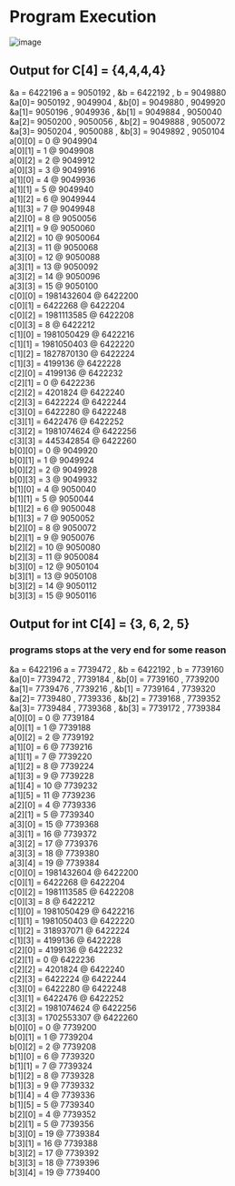 # Program Execution



![image](https://user-images.githubusercontent.com/42178214/185794452-38f19132-7ab0-4ffa-ba09-6a50e2edd5a3.png)

## Output for C[4] = {4,4,4,4}

&a = 6422196 a = 9050192 , &b = 6422192 , b = 9049880 <br>
&a[0]= 9050192 , 9049904 , &b[0] = 9049880 , 9049920 <br>
&a[1]= 9050196 , 9049936 , &b[1] = 9049884 , 9050040 <br>
&a[2]= 9050200 , 9050056 , &b[2] = 9049888 , 9050072 <br>
&a[3]= 9050204 , 9050088 , &b[3] = 9049892 , 9050104 <br>
a[0][0] = 0 @ 9049904 <br>
a[0][1] = 1 @ 9049908 <br>
a[0][2] = 2 @ 9049912 <br>
a[0][3] = 3 @ 9049916<br>
a[1][0] = 4 @ 9049936<br>
a[1][1] = 5 @ 9049940<br>
a[1][2] = 6 @ 9049944<br>
a[1][3] = 7 @ 9049948<br>
a[2][0] = 8 @ 9050056<br>
a[2][1] = 9 @ 9050060<br>
a[2][2] = 10 @ 9050064<br>
a[2][3] = 11 @ 9050068<br>
a[3][0] = 12 @ 9050088<br>
a[3][1] = 13 @ 9050092<br>
a[3][2] = 14 @ 9050096<br>
a[3][3] = 15 @ 9050100<br>
c[0][0] = 1981432604 @ 6422200<br>
c[0][1] = 6422268 @ 6422204<br>
c[0][2] = 1981113585 @ 6422208<br>
c[0][3] = 8 @ 6422212<br>
c[1][0] = 1981050429 @ 6422216<br>
c[1][1] = 1981050403 @ 6422220<br>
c[1][2] = 1827870130 @ 6422224<br>
c[1][3] = 4199136 @ 6422228<br>
c[2][0] = 4199136 @ 6422232<br>
c[2][1] = 0 @ 6422236<br>
c[2][2] = 4201824 @ 6422240<br>
c[2][3] = 6422224 @ 6422244<br>
c[3][0] = 6422280 @ 6422248<br>
c[3][1] = 6422476 @ 6422252<br>
c[3][2] = 1981074624 @ 6422256<br>
c[3][3] = 445342854 @ 6422260<br>
b[0][0] = 0 @ 9049920<br>
b[0][1] = 1 @ 9049924<br>
b[0][2] = 2 @ 9049928<br>
b[0][3] = 3 @ 9049932<br>
b[1][0] = 4 @ 9050040<br>
b[1][1] = 5 @ 9050044<br>
b[1][2] = 6 @ 9050048<br>
b[1][3] = 7 @ 9050052<br>
b[2][0] = 8 @ 9050072<br>
b[2][1] = 9 @ 9050076<br>
b[2][2] = 10 @ 9050080<br>
b[2][3] = 11 @ 9050084<br>
b[3][0] = 12 @ 9050104<br>
b[3][1] = 13 @ 9050108<br>
b[3][2] = 14 @ 9050112<br>
b[3][3] = 15 @ 9050116<br>


## Output for int C[4] = {3, 6, 2, 5}

### programs stops at the very end for some reason


&a = 6422196 a = 7739472 , &b = 6422192 , b = 7739160  <br>
&a[0]= 7739472 , 7739184 , &b[0] = 7739160 , 7739200  <br>
&a[1]= 7739476 , 7739216 , &b[1] = 7739164 , 7739320 <br>
&a[2]= 7739480 , 7739336 , &b[2] = 7739168 , 7739352 <br>
&a[3]= 7739484 , 7739368 , &b[3] = 7739172 , 7739384 <br>
a[0][0] = 0 @ 7739184 <br>
a[0][1] = 1 @ 7739188 <br>
a[0][2] = 2 @ 7739192 <br>
a[1][0] = 6 @ 7739216 <br>
a[1][1] = 7 @ 7739220 <br>
a[1][2] = 8 @ 7739224 <br>
a[1][3] = 9 @ 7739228 <br>
a[1][4] = 10 @ 7739232 <br>
a[1][5] = 11 @ 7739236 <br>
a[2][0] = 4 @ 7739336 <br>
a[2][1] = 5 @ 7739340 <br>
a[3][0] = 15 @ 7739368 <br>
a[3][1] = 16 @ 7739372 <br>
a[3][2] = 17 @ 7739376 <br>
a[3][3] = 18 @ 7739380 <br>
a[3][4] = 19 @ 7739384 <br>
c[0][0] = 1981432604 @ 6422200  <br>
c[0][1] = 6422268 @ 6422204 <br>
c[0][2] = 1981113585 @ 6422208  <br>
c[0][3] = 8 @ 6422212 <br>
c[1][0] = 1981050429 @ 6422216  <br>
c[1][1] = 1981050403 @ 6422220  <br>
c[1][2] = 318937071 @ 6422224  <br>
c[1][3] = 4199136 @ 6422228  <br>
c[2][0] = 4199136 @ 6422232 <br>
c[2][1] = 0 @ 6422236 <br>
c[2][2] = 4201824 @ 6422240  <br>
c[2][3] = 6422224 @ 6422244 <br>
c[3][0] = 6422280 @ 6422248 <br>
c[3][1] = 6422476 @ 6422252 <br>
c[3][2] = 1981074624 @ 6422256 <br>
c[3][3] = 1702553307 @ 6422260 <br>
b[0][0] = 0 @ 7739200 <br>
b[0][1] = 1 @ 7739204 <br>
b[0][2] = 2 @ 7739208 <br>
b[1][0] = 6 @ 7739320 <br>
b[1][1] = 7 @ 7739324 <br>
b[1][2] = 8 @ 7739328 <br>
b[1][3] = 9 @ 7739332 <br>
b[1][4] = 4 @ 7739336 <br>
b[1][5] = 5 @ 7739340 <br>
b[2][0] = 4 @ 7739352 <br>
b[2][1] = 5 @ 7739356 <br>
b[3][0] = 19 @ 7739384 <br>
b[3][1] = 16 @ 7739388 <br>
b[3][2] = 17 @ 7739392 <br>
b[3][3] = 18 @ 7739396 <br>
b[3][4] = 19 @ 7739400 <br>
  <br>

